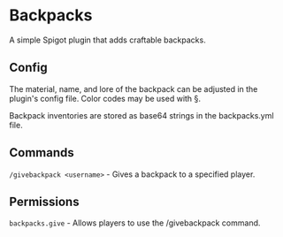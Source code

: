 # Backpacks
A simple Spigot plugin that adds craftable backpacks.

## Config
The material, name, and lore of the backpack can be adjusted in the plugin's config file.
Color codes may be used with §.

Backpack inventories are stored as base64 strings in the backpacks.yml file.

## Commands
`/givebackpack <username>` - Gives a backpack to a specified player.

## Permissions
`backpacks.give` - Allows players to use the /givebackpack command.
